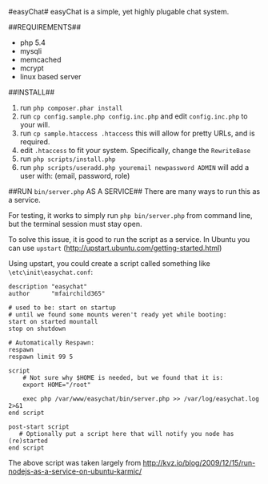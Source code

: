 #easyChat#
easyChat is a simple, yet highly plugable chat system.

##REQUIREMENTS##
- php 5.4
- mysqli
- memcached
- mcrypt
- linux based server

##INSTALL##
1. run `php composer.phar install`
2. run `cp config.sample.php config.inc.php` and edit `config.inc.php` to your will.
3. run `cp sample.htaccess .htaccess` this will allow for pretty URLs, and is required.
4. edit `.htaccess` to fit your system.  Specifically, change the `RewriteBase`
2. run `php scripts/install.php`
3. run `php scripts/useradd.php youremail newpassword ADMIN` will add a user with: (email, password, role)


##RUN `bin/server.php` AS A SERVICE##
There are many ways to run this as a service.

For testing, it works to simply run `php bin/server.php` from command line, but the terminal session must stay open.

To solve this issue, it is good to run the script as a service.  In Ubuntu you can use `upstart` (http://upstart.ubuntu.com/getting-started.html)

Using upstart, you could create a script called something like `\etc\init\easychat.conf`:
```
description "easychat"
author      "mfairchild365"

# used to be: start on startup
# until we found some mounts weren't ready yet while booting:
start on started mountall
stop on shutdown

# Automatically Respawn:
respawn
respawn limit 99 5

script
    # Not sure why $HOME is needed, but we found that it is:
    export HOME="/root"

    exec php /var/www/easychat/bin/server.php >> /var/log/easychat.log 2>&1
end script

post-start script
   # Optionally put a script here that will notify you node has (re)started
end script
```
The above script was taken largely from http://kvz.io/blog/2009/12/15/run-nodejs-as-a-service-on-ubuntu-karmic/
